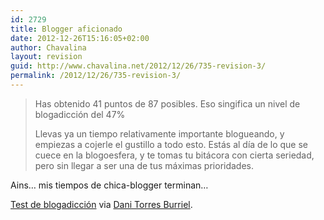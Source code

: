 ```yaml
---
id: 2729
title: Blogger aficionado
date: 2012-12-26T15:16:05+02:00
author: Chavalina
layout: revision
guid: http://www.chavalina.net/2012/12/26/735-revision-3/
permalink: /2012/12/26/735-revision-3/
---
```

> Has obtenido 41 puntos de 87 posibles. Eso singifica un nivel de blogadicción del 47%
> 
> Llevas ya un tiempo relativamente importante blogueando, y empiezas a cojerle el gustillo a todo esto. Estás al d&iacute;a de lo que se cuece en la blogoesfera, y te tomas tu bitácora con cierta seriedad, pero sin llegar a ser una de tus máximas prioridades.

Ains… mis tiempos de chica-blogger terminan…

<a href="http://javimoya.com/blog/especial/blog-o-test/index.htm" target="_blank">Test de blogadicción</a> via <a href="http://www.torresburriel.com/weblog/2006/09/05/blogger-experimentado/" target="_blank">Dani Torres Burriel</a>.